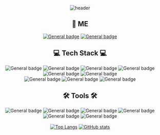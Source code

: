 <div align=center>

![header](https://capsule-render.vercel.app/api?type=waving&color=gradient&animation=fadeIn&height=300&section=header&text=Hyewon's%20GitHub&fontSize=80)
  
## 🎈 ME
<a href="https://www.instagram.com/hylszs/">![General badge](https://img.shields.io/badge/Instagram-E4405F?style=for-the-badge&logo=instagram&logoColor=white)</a>
<a href="mailto:w2106@e-mirim.hs.kr">![General badge](https://img.shields.io/badge/Mail-EA4335?style=for-the-badge&logo=gmail&logoColor=white)</a>
  
## 💻 Tech Stack 💻
![General badge](https://img.shields.io/badge/HTML5-E34F26?style=for-the-badge&logo=html5&logoColor=white)
![General badge](https://img.shields.io/badge/CSS3-1572B6?style=for-the-badge&logo=css3&logoColor=white)
![General badge](https://img.shields.io/badge/JavaScript-F7DF1E?style=for-the-badge&logo=javascript&logoColor=black)
![General badge](https://img.shields.io/badge/React-61DAFB?style=for-the-badge&logo=react&logoColor=black)
![General badge](https://img.shields.io/badge/Node-8BC500?style=for-the-badge&logo=node.js&logoColor=black)
![General badge](https://img.shields.io/badge/Spring-6EB33F?style=for-the-badge&logo=spring&logoColor=black)<br>
![General badge](https://img.shields.io/badge/Java-1E8CBE?style=for-the-badge&logo=java&logoColor=white)
![General badge](https://img.shields.io/badge/C-A8B9CC?style=for-the-badge&logo=C&logoColor=white)
![General badge](https://img.shields.io/badge/Python-3776AB?style=for-the-badge&logo=python&logoColor=white)

## 🛠 Tools 🛠
![General badge](https://img.shields.io/badge/intellij-000000?style=for-the-badge&logo=IntelliJ-idea&logoColor=white)
![General badge](https://img.shields.io/badge/vscode-007ACC?style=for-the-badge&logo=visual-studio-code&logoColor=white)
![General badge](https://img.shields.io/badge/visualstudio-5C2D91?style=for-the-badge&logo=visual-studio&logoColor=white)
![General badge](https://img.shields.io/badge/eclipse-2C2255?style=for-the-badge&logo=Eclipse-ide&logoColor=white)<br>
![General badge](https://img.shields.io/badge/sublimetext-FF9800?style=for-the-badge&logo=sublime-text&logoColor=white)
![General badge](https://img.shields.io/badge/androidstudio-3DDC84?style=for-the-badge&logo=android-studio&logoColor=white)
<br /><br />
[![Top Langs](https://github-readme-stats.vercel.app/api/top-langs/?username=hyewwonn&exclude_repo=github-readme-stats,hyewwonn.github.io)](https://github.com/hyewwonn/github-readme-stats)
[![GitHub stats](https://github-readme-stats.vercel.app/api?username=hyewwonn)](https://github.com/hyewwonn/github-readme-stats)
